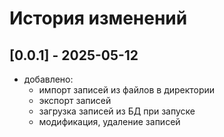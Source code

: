 # История изменений

## [0.0.1] - 2025-05-12
- добавлено:
    - импорт записей из файлов в директории
    - экспорт записей 
    - загрузка записей из БД при запуске
    - модификация, удаление записей